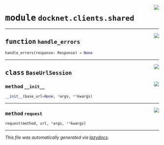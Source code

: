 <!-- markdownlint-disable -->

<a href="https://github.com/khulnasoft/docknet/blob/main/backend/src/docknet/clients/shared.py#L0"><img align="right" style="float:right;" src="https://img.shields.io/badge/-source-cccccc?style=flat-square"></a>

# <kbd>module</kbd> `docknet.clients.shared`





---

<a href="https://github.com/khulnasoft/docknet/blob/main/backend/src/docknet/clients/shared.py#L25"><img align="right" style="float:right;" src="https://img.shields.io/badge/-source-cccccc?style=flat-square"></a>

## <kbd>function</kbd> `handle_errors`

```python
handle_errors(response: Response) → None
```






---

<a href="https://github.com/khulnasoft/docknet/blob/main/backend/src/docknet/clients/shared.py#L15"><img align="right" style="float:right;" src="https://img.shields.io/badge/-source-cccccc?style=flat-square"></a>

## <kbd>class</kbd> `BaseUrlSession`




<a href="https://github.com/khulnasoft/docknet/blob/main/backend/src/docknet/clients/shared.py#L16"><img align="right" style="float:right;" src="https://img.shields.io/badge/-source-cccccc?style=flat-square"></a>

### <kbd>method</kbd> `__init__`

```python
__init__(base_url=None, *args, **kwargs)
```








---

<a href="https://github.com/khulnasoft/docknet/blob/main/backend/src/docknet/clients/shared.py#L20"><img align="right" style="float:right;" src="https://img.shields.io/badge/-source-cccccc?style=flat-square"></a>

### <kbd>method</kbd> `request`

```python
request(method, url, *args, **kwargs)
```








---

_This file was automatically generated via [lazydocs](https://github.com/khulnasoft/lazydocs)._
